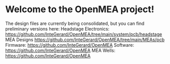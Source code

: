 # Welcome to the OpenMEA project!

The design files are currently being consolidated, but you can find preliminary versions here:
Headstage Electronics:
https://github.com/InteGerard/OpenMEA/tree/main/system/pcb/headstage
MEA Designs 
https://github.com/InteGerard/OpenMEA/tree/main/MEAs/pcb
Firmware:
https://github.com/InteGerard/OpenMEA
Software:
https://github.com/InteGerard/OpenMEA
MEA Wells:
https://github.com/InteGerard/OpenMEA
